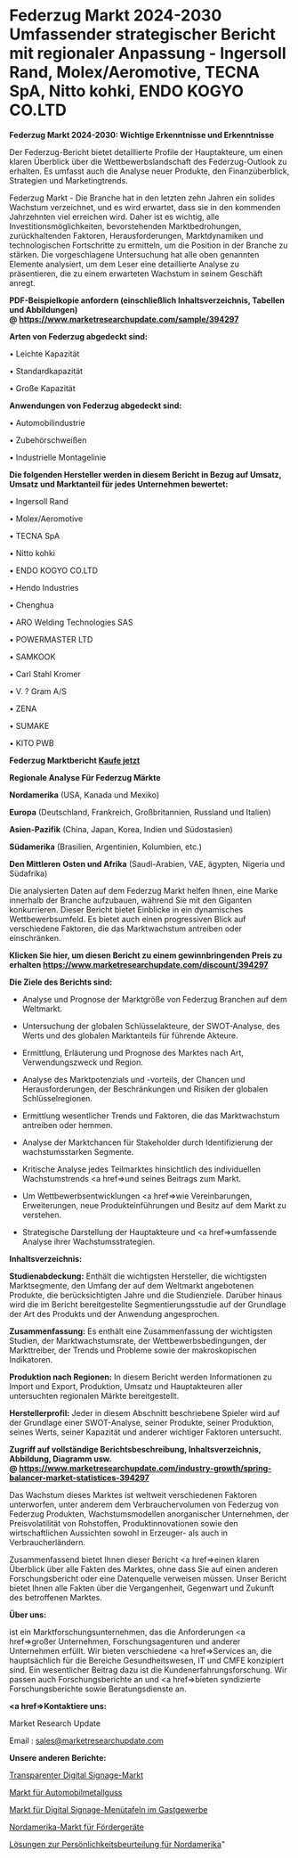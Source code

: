 # Federzug Markt 2024-2030 Umfassender strategischer Bericht mit regionaler Anpassung - Ingersoll Rand, Molex/Aeromotive, TECNA SpA, Nitto kohki, ENDO KOGYO CO.LTD

<strong>Federzug Markt 2024-2030: Wichtige Erkenntnisse und Erkenntnisse</strong>

Der Federzug-Bericht bietet detaillierte Profile der Hauptakteure, um einen klaren Überblick über die Wettbewerbslandschaft des Federzug-Outlook zu erhalten. Es umfasst auch die Analyse neuer Produkte, den Finanzüberblick, Strategien und Marketingtrends.

Federzug Markt - Die Branche hat in den letzten zehn Jahren ein solides Wachstum verzeichnet, und es wird erwartet, dass sie in den kommenden Jahrzehnten viel erreichen wird. Daher ist es wichtig, alle Investitionsmöglichkeiten, bevorstehenden Marktbedrohungen, zurückhaltenden Faktoren, Herausforderungen, Marktdynamiken und technologischen Fortschritte zu ermitteln, um die Position in der Branche zu stärken. Die vorgeschlagene Untersuchung hat alle oben genannten Elemente analysiert, um dem Leser eine detaillierte Analyse zu präsentieren, die zu einem erwarteten Wachstum in seinem Geschäft anregt.

<strong><b>PDF-Beispielkopie anfordern (einschließlich Inhaltsverzeichnis, Tabellen und Abbildungen) @ </b></strong><strong><a href=https://www.marketresearchupdate.com/sample/394297><strong>https://www.marketresearchupdate.com/sample/394297</u></a></strong></strong>

<strong>Arten von Federzug abgedeckt sind:</strong>

• Leichte Kapazität

• Standardkapazität

• Große Kapazität

<strong>Anwendungen von Federzug abgedeckt sind:</strong>

• Automobilindustrie

• Zubehörschweißen

• Industrielle Montagelinie

<strong>Die folgenden Hersteller werden in diesem Bericht in Bezug auf Umsatz, Umsatz und Marktanteil für jedes Unternehmen bewertet:</strong>

• Ingersoll Rand

• Molex/Aeromotive

• TECNA SpA

• Nitto kohki

• ENDO KOGYO CO.LTD

• Hendo Industries

• Chenghua

• ARO Welding Technologies SAS

• POWERMASTER LTD

• SAMKOOK

• Carl Stahl Kromer

• V. ? Gram A/S

• ZENA

• SUMAKE

• KITO PWB

<strong>Federzug Marktbericht <a href=https://www.marketresearchupdate.com/buynow/394297>Kaufe jetzt</a></strong>

<strong>Regionale Analyse Für Federzug Märkte</strong>

<strong>Nordamerika</strong> (USA, Kanada und Mexiko)

<strong>Europa</strong> (Deutschland, Frankreich, Großbritannien, Russland und Italien)

<strong>Asien-Pazifik</strong> (China, Japan, Korea, Indien und Südostasien)

<strong>Südamerika</strong> (Brasilien, Argentinien, Kolumbien, etc.)

<strong>Den Mittleren</strong> <strong>Osten und Afrika</strong> (Saudi-Arabien, VAE, ägypten, Nigeria und Südafrika)

Die analysierten Daten auf dem Federzug Markt helfen Ihnen, eine Marke innerhalb der Branche aufzubauen, während Sie mit den Giganten konkurrieren. Dieser Bericht bietet Einblicke in ein dynamisches Wettbewerbsumfeld. Es bietet auch einen progressiven Blick auf verschiedene Faktoren, die das Marktwachstum antreiben oder einschränken.

<strong>Klicken Sie hier, um diesen Bericht zu einem gewinnbringenden Preis zu erhalten
</strong><strong><a href=https://www.marketresearchupdate.com/discount/394297>https://www.marketresearchupdate.com/discount/394297</b></u></strong></a>

<strong>Die Ziele des Berichts sind:</strong>

- Analyse und Prognose der Marktgröße von Federzug Branchen auf dem Weltmarkt.

- Untersuchung der globalen Schlüsselakteure, der SWOT-Analyse, des Werts und des globalen Marktanteils für führende Akteure.

- Ermittlung, Erläuterung und Prognose des Marktes nach Art, Verwendungszweck und Region.

- Analyse des Marktpotenzials und -vorteils, der Chancen und Herausforderungen, der Beschränkungen und Risiken der globalen Schlüsselregionen.

- Ermittlung wesentlicher Trends und Faktoren, die das Marktwachstum antreiben oder hemmen.

- Analyse der Marktchancen für Stakeholder durch Identifizierung der wachstumsstarken Segmente.

- Kritische Analyse jedes Teilmarktes hinsichtlich des individuellen Wachstumstrends <a href=>und</a> seines Beitrags zum Markt.

- Um Wettbewerbsentwicklungen <a href=>wie</a> Vereinbarungen, Erweiterungen, neue Produkteinführungen und Besitz auf dem Markt zu verstehen.

- Strategische Darstellung der Hauptakteure und <a href=>umfas</a>sende Analyse ihrer Wachstumsstrategien.

<strong>Inhaltsverzeichnis:</strong>

<strong>Studienabdeckung:</strong> Enthält die wichtigsten Hersteller, die wichtigsten Marktsegmente, den Umfang der auf dem Weltmarkt angebotenen Produkte, die berücksichtigten Jahre und die Studienziele. Darüber hinaus wird die im Bericht bereitgestellte Segmentierungsstudie auf der Grundlage der Art des Produkts und der Anwendung angesprochen.

<strong>Zusammenfassung:</strong> Es enthält eine Zusammenfassung der wichtigsten Studien, der Marktwachstumsrate, der Wettbewerbsbedingungen, der Markttreiber, der Trends und Probleme sowie der makroskopischen Indikatoren.

<strong>Produktion nach Regionen:</strong> In diesem Bericht werden Informationen zu Import und Export, Produktion, Umsatz und Hauptakteuren aller untersuchten regionalen Märkte bereitgestellt.

<strong>Herstellerprofil:</strong> Jeder in diesem Abschnitt beschriebene Spieler wird auf der Grundlage einer SWOT-Analyse, seiner Produkte, seiner Produktion, seines Werts, seiner Kapazität und anderer wichtiger Faktoren untersucht.

<strong><b>Zugriff auf vollständige Berichtsbeschreibung, Inhaltsverzeichnis, Abbildung, Diagramm usw. @ </b></strong><strong><a href=https://www.marketresearchupdate.com/industry-growth/spring-balancer-market-statistices-394297>https://www.marketresearchupdate.com/industry-growth/spring-balancer-market-statistices-394297</a></strong>

Das Wachstum dieses Marktes ist weltweit verschiedenen Faktoren unterworfen, unter anderem dem Verbrauchervolumen von Federzug von Federzug Produkten, Wachstumsmodellen anorganischer Unternehmen, der Preisvolatilität von Rohstoffen, Produktinnovationen sowie den wirtschaftlichen Aussichten sowohl in Erzeuger- als auch in Verbraucherländern.

Zusammenfassend bietet Ihnen dieser Bericht <a href=>einen</a> klaren Überblick über alle Fakten des Marktes, ohne dass Sie auf einen anderen Forschungsbericht oder eine Datenquelle verweisen müssen. Unser Bericht bietet Ihnen alle Fakten über die Vergangenheit, Gegenwart und Zukunft des betroffenen Marktes.

<strong>Über uns:</strong>

 ist ein Marktforschungsunternehmen, das die Anforderungen <a href=>großer</a> Unternehmen, Forschungsagenturen und anderer Unternehmen erfüllt. Wir bieten verschiedene <a href=>Services</a> an, die hauptsächlich für die Bereiche Gesundheitswesen, IT und CMFE konzipiert sind. Ein wesentlicher Beitrag dazu ist die Kundenerfahrungsforschung. Wir passen auch Forschungsberichte an und <a href=>bieten</a> syndizierte Forschungsberichte sowie Beratungsdienste an.

<strong><a href=>Kontaktiere uns:</a></strong>

Market Research Update

Email : sales@marketresearchupdate.com

<strong>Unsere anderen Berichte:</strong>

<a href=https://www.linkedin.com/pulse/transparent-digital-signage-market>Transparenter Digital Signage-Markt</a>

<a href=https://www.linkedin.com/pulse/automotive-metal-casting-market-top-leading-vendors>Markt für Automobilmetallguss</a>

<a href=https://www.linkedin.com/pulse/hospitality-digital-signage-menu-board-market>Markt für Digital Signage-Menütafeln im Gastgewerbe</a>

<a href=https://www.linkedin.com/pulse/north-america-conveyor-equipment-market-future>Nordamerika-Markt für Fördergeräte</a>

<a href=https://www.linkedin.com/pulse/north-america-personality-assessment-solutions>Lösungen zur Persönlichkeitsbeurteilung für Nordamerika</a>"
